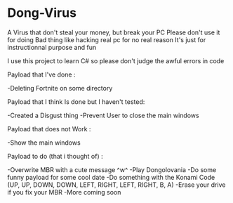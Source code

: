# Dong-Virus
A Virus that don't steal your money, but break your PC
Please don't use it for doing Bad thing like hacking real pc for no real reason
It's just for instructionnal purpose and fun

I use this project to learn C# so please don't judge the awful errors in code



Payload that I've done :

-Deleting Fortnite on some directory


Payload that I think Is done but I haven't tested:
 
-Created a Disgust thing
-Prevent User to close the main windows


Payload that does not Work :

-Show the main windows


Payload to do (that i thought of) :

-Overwrite MBR with a cute message ^w^
-Play Dongolovania
-Do some funny payload for some cool date
-Do something with the Konami Code (UP, UP, DOWN, DOWN, LEFT, RIGHT, LEFT, RIGHT, B, A)
-Erase your drive if you fix your MBR
-More coming soon

